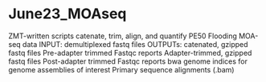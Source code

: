 # June23_MOAseq
ZMT-written scripts catenate, trim, align, and quantify PE50 Flooding MOA-seq data
INPUT: demultiplexed fastq files
OUTPUTs: 
  catenated, gzipped fastq files
  Pre-adapter trimmed Fastqc reports
  Adapter-trimmed, gzipped fastq files
  Post-adapter trimmed Fastqc reports
  bwa genome indices for genome assemblies of interest
  Primary sequence alignments (.bam)
  
